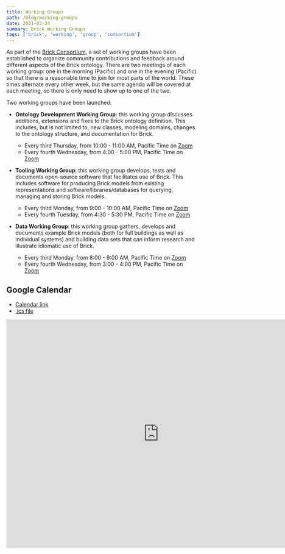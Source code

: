 ```yaml
---
title: Working Groups
path: /blog/working-groups
date: 2021-03-24
summary: Brick Working Groups
tags: ['brick', 'working', 'group', 'consortium']
---
```


As part of the [Brick Consortium](/consortium), a set of working groups have been established to organize community contributions and feedback around different aspects of the Brick ontology.
There are two meetings of each working group: one in the morning (Pacific) and one in the evening (Pacific) so that there is a reasonable time to join for most parts of the world. These times alternate every other week, but the same agenda will be covered at each meeting, so there is only need to show up to one of the two.

Two working groups have been launched:

- **Ontology Development Working Group**: this working group discusses additions, extensions and fixes to the Brick ontology definition. This includes, but is not limited to, new classes, modeling domains, changes to the ontology structure, and documentation for Brick.
    - Every third Thursday, from 10:00 - 11:00 AM, Pacific Time on [Zoom](https://mines.zoom.us/j/96983354945?pwd=cGJ5OWpTRnplandlOFQyd2tKWXB1UT09)
    - Every fourth Wednesday, from 4:00 - 5:00 PM, Pacific Time on [Zoom](https://mines.zoom.us/j/96983354945?pwd=cGJ5OWpTRnplandlOFQyd2tKWXB1UT09)

- **Tooling Working Group**: this working group develops, tests and documents open-source software that facilitates use of Brick. This includes software for producing Brick models from existing representations and software/libraries/databases for  querying, managing and storing Brick models.
    - Every third Monday, from 9:00 - 10:00 AM, Pacific Time on [Zoom](https://mines.zoom.us/j/96983354945?pwd=cGJ5OWpTRnplandlOFQyd2tKWXB1UT09)
    - Every fourth Tuesday, from 4:30 - 5:30 PM, Pacific Time on [Zoom](https://mines.zoom.us/j/96983354945?pwd=cGJ5OWpTRnplandlOFQyd2tKWXB1UT09)

- **Data Working Group**: this working group gathers, develops and documents example Brick models (both for full buildings as well as individual systems) and building data sets that can inform research and illustrate idiomatic use of Brick.
    - Every third Monday, from 8:00 - 9:00 AM, Pacific Time on [Zoom](https://mines.zoom.us/j/96983354945?pwd=cGJ5OWpTRnplandlOFQyd2tKWXB1UT09)
    - Every fourth Wednesday, from 3:00 - 4:00 PM, Pacific Time on [Zoom](https://mines.zoom.us/j/96983354945?pwd=cGJ5OWpTRnplandlOFQyd2tKWXB1UT09)


## Google Calendar

- [Calendar link](https://calendar.google.com/calendar/embed?src=vrjj76hu51bjue824bdo7ujucg%40group.calendar.google.com)
- [.ics file](https://calendar.google.com/calendar/ical/vrjj76hu51bjue824bdo7ujucg%40group.calendar.google.com/public/basic.ics)

<iframe src="https://calendar.google.com/calendar/embed?src=vrjj76hu51bjue824bdo7ujucg%40group.calendar.google.com" style="border: 0" width="800" height="600" frameborder="0" scrolling="no"></iframe>
